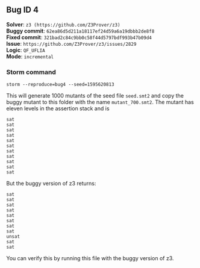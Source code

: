 ## Bug ID 4

**Solver**: `z3 (https://github.com/Z3Prover/z3)`
<br>
**Buggy commit**: `62ea86d5d211a18117ef24d59a6a19dbbb2de8f8`
<br>
**Fixed commit**: `321bad2c84c9bb0c58f44d5797bdf993b47b09d4`
<br>
**Issue**: `https://github.com/Z3Prover/z3/issues/2829`
<br>
**Logic**: `QF_UFLIA`
<br>
**Mode**: `incremental`

### Storm command

```
storm --reproduce=bug4 --seed=1595620813
```



This will generate 1000 mutants of the seed file `seed.smt2` and copy the buggy mutant to this folder with the 
name `mutant_700.smt2`. 
The mutant has eleven levels in the assertion stack and is 
```
sat
sat
sat
sat
sat
sat
sat
sat
sat
sat
sat
``` 

But the buggy version of z3 returns: 
```
sat
sat
sat
sat
sat
sat
sat
sat
unsat
sat
sat
``` 
You can verify this by running this file with the buggy version of z3. 


